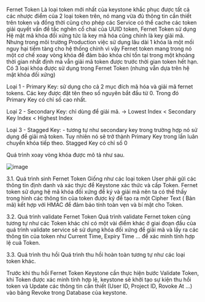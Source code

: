 Fernet Token
Là loại token mới nhất của keystone khắc phục được tất cả các nhược điểm của 2 loại token trên, nó mang vừa đủ thông tin cần thiết trên token và đồng thời cũng cho phép các Service có thể cache các token giải quyết vấn đề tắc nghẽn cổ chai của UUID token, Fernet Token sử dụng Hệ mật mã khóa đối xứng tức là key mã hóa cũng chính là key giải mã. Nhưng trong môi trường Production việc sử dụng lâu dài 1 khóa là một mối nguy hại tiềm tàng cho hệ thống chính vì vậy Fernet token mang trong nó một cơ chế xoay vòng khóa để đảm bảo khóa chỉ tồn tại trong một khoảng thời gian nhất định mà vẫn giải mã token được trước thời gian token hết hạn. Có 3 loại khóa được sử dụng trong Fernet Token (nhưng vẫn dựa trên hệ mật khóa đối xứng)

Loại 1 - Primary Key: sử dụng cho cả 2 mục đích mã hóa và giải mã fernet tokens. Các key được đặt tên theo số nguyên bắt đầu từ 0. Trong đó Primary Key có chỉ số cao nhất.

Loại 2 - Secondary Key: chỉ dùng để giải mã. -> Lowest Index < Secondary Key Index < Highest Index

Loại 3 - Stagged Key: - tương tự như secondary key trong trường hợp nó sử dụng để giải mã token. Tuy nhiên nó sẽ trở thành Primary Key trong lần luân chuyển khóa tiếp theo. Stagged Key có chỉ số 0

Quá trình xoay vòng khóa được mô tả như sau.

![image](https://user-images.githubusercontent.com/44855268/141074882-9fa421a5-12c9-4b6f-921d-d0245b696fec.png)

3.1. Quá trình sinh Fernet Token
Giống như các loại token User phải gửi các thông tin định danh và xác thực để Keystone xác thức và cấp Token. Fernet token sử dụng hệ mã khóa đối xứng để ký và giải mã nên ta có thể thấy trong hình các thông tin của token được ký để tạo ra một Cipher Text ( Bản mã) kết hợp với HMAC để đảm bảo tính toàn vẹn và bí mật cho Token.

3.2. Quá trình validate Fernet Token
Quá trình validate Fernet token cũng tương tự như các Token khác chỉ có một vài điểm khác ở giai đoạn đầu của quá trình validate service sẽ sử dụng khóa đối xứng để giải mã và lấy ra các thông tin của token như Current Time, Expiry Time ... để xác minh tính hợp lệ cuả Token.

3.3. Quá trình thu hồi
Quá trình thu hồi hoàn toàn tương tự như các loại token khác.

Trước khi thu hồi Fernet Token Keystone cần thực hiện bước Validate Token, khi Token được xác minh tính hợp lệ, keystone sẽ khởi tạo sự kiện thu hồi token và Update các thông tin cần thiết (User ID, Project ID, Rovoke At ...) vào bảng Revoke trong Database của keystone.
